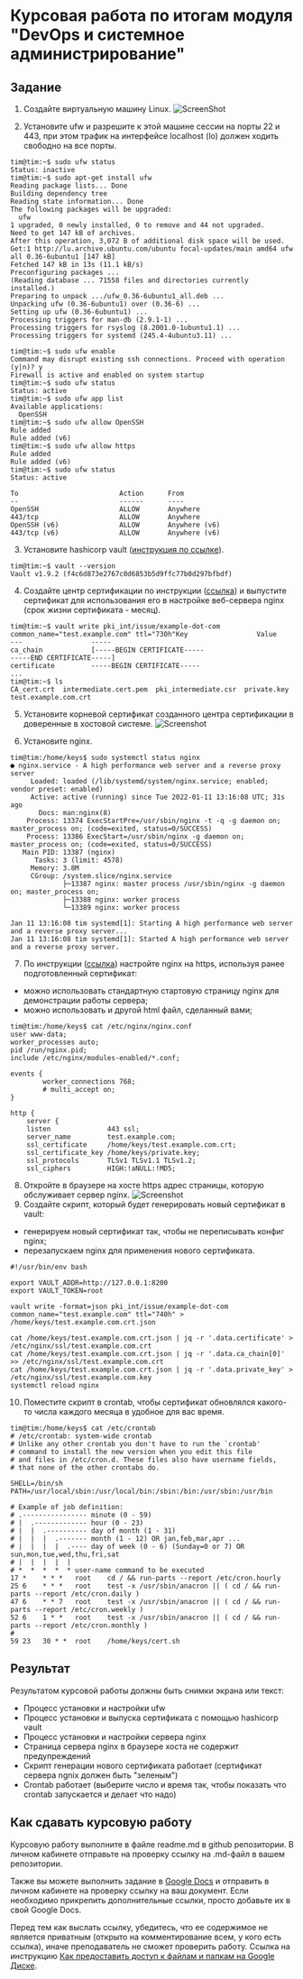 # Курсовая работа по итогам модуля "DevOps и системное администрирование"

## Задание

1. Создайте виртуальную машину Linux.
![ScreenShot](kr1.jpg)

2. Установите ufw и разрешите к этой машине сессии на порты 22 и 443, при этом трафик на интерфейсе localhost (lo) должен ходить свободно на все порты.
```shell
tim@tim:~$ sudo ufw status
Status: inactive
tim@tim:~$ sudo apt-get install ufw
Reading package lists... Done
Building dependency tree
Reading state information... Done
The following packages will be upgraded:
  ufw
1 upgraded, 0 newly installed, 0 to remove and 44 not upgraded.
Need to get 147 kB of archives.
After this operation, 3,072 B of additional disk space will be used.
Get:1 http://lu.archive.ubuntu.com/ubuntu focal-updates/main amd64 ufw all 0.36-6ubuntu1 [147 kB]
Fetched 147 kB in 13s (11.1 kB/s)
Preconfiguring packages ...
(Reading database ... 71558 files and directories currently installed.)
Preparing to unpack .../ufw_0.36-6ubuntu1_all.deb ...
Unpacking ufw (0.36-6ubuntu1) over (0.36-6) ...
Setting up ufw (0.36-6ubuntu1) ...
Processing triggers for man-db (2.9.1-1) ...
Processing triggers for rsyslog (8.2001.0-1ubuntu1.1) ...
Processing triggers for systemd (245.4-4ubuntu3.11) ...

tim@tim:~$ sudo ufw enable
Command may disrupt existing ssh connections. Proceed with operation (y|n)? y
Firewall is active and enabled on system startup
tim@tim:~$ sudo ufw status
Status: active
tim@tim:~$ sudo ufw app list
Available applications:
  OpenSSH
tim@tim:~$ sudo ufw allow OpenSSH
Rule added
Rule added (v6)
tim@tim:~$ sudo ufw allow https
Rule added
Rule added (v6)
tim@tim:~$ sudo ufw status
Status: active

To                         Action      From
--                         ------      ----
OpenSSH                    ALLOW       Anywhere
443/tcp                    ALLOW       Anywhere
OpenSSH (v6)               ALLOW       Anywhere (v6)
443/tcp (v6)               ALLOW       Anywhere (v6)

```


3. Установите hashicorp vault ([инструкция по ссылке](https://learn.hashicorp.com/tutorials/vault/getting-started-install?in=vault/getting-started#install-vault)).
```shell
tim@tim:~$ vault --version
Vault v1.9.2 (f4c6d873e2767c0d6853b5d9ffc77b0d297bfbdf)
```
4. Cоздайте центр сертификации по инструкции ([ссылка](https://learn.hashicorp.com/tutorials/vault/pki-engine?in=vault/secrets-management)) и выпустите сертификат для использования его в настройке веб-сервера nginx (срок жизни сертификата - месяц).
```shell
tim@tim:~$ vault write pki_int/issue/example-dot-com common_name="test.example.com" ttl="730h"Key                 Value
---                 -----
ca_chain            [-----BEGIN CERTIFICATE-----
-----END CERTIFICATE-----]
certificate         -----BEGIN CERTIFICATE-----
...
tim@tim:~$ ls
CA_cert.crt  intermediate.cert.pem  pki_intermediate.csr  private.key  test.example.com.crt

```

5. Установите корневой сертификат созданного центра сертификации в доверенные в хостовой системе.
![Screenshot](kr2.jpg)

6. Установите nginx.
```shell
tim@tim:/home/keys$ sudo systemctl status nginx
● nginx.service - A high performance web server and a reverse proxy server
     Loaded: loaded (/lib/systemd/system/nginx.service; enabled; vendor preset: enabled)
     Active: active (running) since Tue 2022-01-11 13:16:08 UTC; 31s ago
       Docs: man:nginx(8)
    Process: 13374 ExecStartPre=/usr/sbin/nginx -t -q -g daemon on; master_process on; (code=exited, status=0/SUCCESS)
    Process: 13386 ExecStart=/usr/sbin/nginx -g daemon on; master_process on; (code=exited, status=0/SUCCESS)
   Main PID: 13387 (nginx)
      Tasks: 3 (limit: 4578)
     Memory: 3.8M
     CGroup: /system.slice/nginx.service
             ├─13387 nginx: master process /usr/sbin/nginx -g daemon on; master_process on;
             ├─13388 nginx: worker process
             └─13389 nginx: worker process

Jan 11 13:16:08 tim systemd[1]: Starting A high performance web server and a reverse proxy server...
Jan 11 13:16:08 tim systemd[1]: Started A high performance web server and a reverse proxy server.

```
7. По инструкции ([ссылка](https://nginx.org/en/docs/http/configuring_https_servers.html)) настройте nginx на https, используя ранее подготовленный сертификат:
  - можно использовать стандартную стартовую страницу nginx для демонстрации работы сервера;
  - можно использовать и другой html файл, сделанный вами;
```shell
tim@tim:/home/keys$ cat /etc/nginx/nginx.conf
user www-data;
worker_processes auto;
pid /run/nginx.pid;
include /etc/nginx/modules-enabled/*.conf;

events {
        worker_connections 768;
        # multi_accept on;
}

http {
    server {
    listen              443 ssl;
    server_name         test.example.com;
    ssl_certificate     /home/keys/test.example.com.crt;
    ssl_certificate_key /home/keys/private.key;
    ssl_protocols       TLSv1 TLSv1.1 TLSv1.2;
    ssl_ciphers         HIGH:!aNULL:!MD5;

```
8. Откройте в браузере на хосте https адрес страницы, которую обслуживает сервер nginx.
![Screenshot](kr3.jpg)
9. Создайте скрипт, который будет генерировать новый сертификат в vault:
  - генерируем новый сертификат так, чтобы не переписывать конфиг nginx;
  - перезапускаем nginx для применения нового сертификата.
```shell
#!/usr/bin/env bash

export VAULT_ADDR=http://127.0.0.1:8200
export VAULT_TOKEN=root

vault write -format=json pki_int/issue/example-dot-com common_name="test.example.com" ttl="740h" > /home/keys/test.example.com.crt.json

cat /home/keys/test.example.com.crt.json | jq -r '.data.certificate' >  /etc/nginx/ssl/test.example.com.crt
cat /home/keys/test.example.com.crt.json | jq -r '.data.ca_chain[0]' >> /etc/nginx/ssl/test.example.com.crt
cat /home/keys/test.example.com.crt.json | jq -r '.data.private_key' >  /etc/nginx/ssl/test.example.com.key
systemctl reload nginx
```
10. Поместите скрипт в crontab, чтобы сертификат обновлялся какого-то числа каждого месяца в удобное для вас время.
```shell
tim@tim:/home/keys$ cat /etc/crontab
# /etc/crontab: system-wide crontab
# Unlike any other crontab you don't have to run the `crontab'
# command to install the new version when you edit this file
# and files in /etc/cron.d. These files also have username fields,
# that none of the other crontabs do.

SHELL=/bin/sh
PATH=/usr/local/sbin:/usr/local/bin:/sbin:/bin:/usr/sbin:/usr/bin

# Example of job definition:
# .---------------- minute (0 - 59)
# |  .------------- hour (0 - 23)
# |  |  .---------- day of month (1 - 31)
# |  |  |  .------- month (1 - 12) OR jan,feb,mar,apr ...
# |  |  |  |  .---- day of week (0 - 6) (Sunday=0 or 7) OR sun,mon,tue,wed,thu,fri,sat
# |  |  |  |  |
# *  *  *  *  * user-name command to be executed
17 *    * * *   root    cd / && run-parts --report /etc/cron.hourly
25 6    * * *   root    test -x /usr/sbin/anacron || ( cd / && run-parts --report /etc/cron.daily )
47 6    * * 7   root    test -x /usr/sbin/anacron || ( cd / && run-parts --report /etc/cron.weekly )
52 6    1 * *   root    test -x /usr/sbin/anacron || ( cd / && run-parts --report /etc/cron.monthly )
#
59 23   30 * *  root    /home/keys/cert.sh

```
## Результат

Результатом курсовой работы должны быть снимки экрана или текст:

- Процесс установки и настройки ufw
- Процесс установки и выпуска сертификата с помощью hashicorp vault
- Процесс установки и настройки сервера nginx
- Страница сервера nginx в браузере хоста не содержит предупреждений 
- Скрипт генерации нового сертификата работает (сертификат сервера ngnix должен быть "зеленым")
- Crontab работает (выберите число и время так, чтобы показать что crontab запускается и делает что надо)

## Как сдавать курсовую работу

Курсовую работу выполните в файле readme.md в github репозитории. В личном кабинете отправьте на проверку ссылку на .md-файл в вашем репозитории.

Также вы можете выполнить задание в [Google Docs](https://docs.google.com/document/u/0/?tgif=d) и отправить в личном кабинете на проверку ссылку на ваш документ.
Если необходимо прикрепить дополнительные ссылки, просто добавьте их в свой Google Docs.

Перед тем как выслать ссылку, убедитесь, что ее содержимое не является приватным (открыто на комментирование всем, у кого есть ссылка), иначе преподаватель не сможет проверить работу. 
Ссылка на инструкцию [Как предоставить доступ к файлам и папкам на Google Диске](https://support.google.com/docs/answer/2494822?hl=ru&co=GENIE.Platform%3DDesktop).